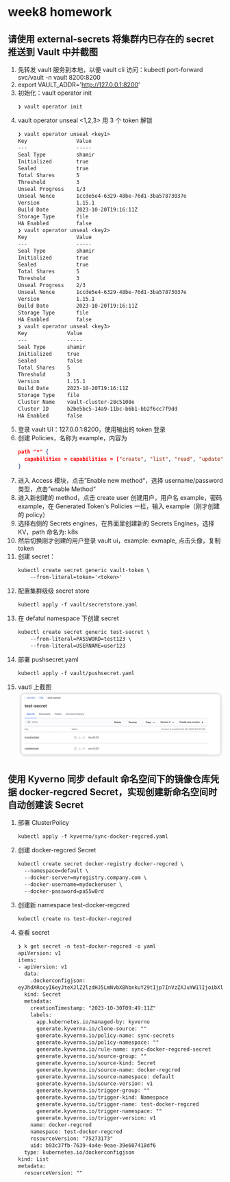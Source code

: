 # week8 homework
## 请使用 external-secrets 将集群内已存在的 secret 推送到 Vault 中并截图
1. 先转发 vault 服务到本地，以便 vault cli 访问：kubectl port-forward svc/vault -n vault 8200:8200
1. export VAULT_ADDR='http://127.0.0.1:8200'
1. 初始化：vault operator init
   ```shell
   ❯ vault operator init
   ```
1. vault operator unseal <1,2,3> 用 3 个 token 解锁
    ```shell
    ❯ vault operator unseal <key1>
    Key                Value
    ---                -----
    Seal Type          shamir
    Initialized        true
    Sealed             true
    Total Shares       5
    Threshold          3
    Unseal Progress    1/3
    Unseal Nonce       1ccde5e4-6329-48be-76d1-3ba57873037e
    Version            1.15.1
    Build Date         2023-10-20T19:16:11Z
    Storage Type       file
    HA Enabled         false
    ❯ vault operator unseal <key2>
    Key                Value
    ---                -----
    Seal Type          shamir
    Initialized        true
    Sealed             true
    Total Shares       5
    Threshold          3
    Unseal Progress    2/3
    Unseal Nonce       1ccde5e4-6329-48be-76d1-3ba57873037e
    Version            1.15.1
    Build Date         2023-10-20T19:16:11Z
    Storage Type       file
    HA Enabled         false
    ❯ vault operator unseal <key3>
    Key             Value
    ---             -----
    Seal Type       shamir
    Initialized     true
    Sealed          false
    Total Shares    5
    Threshold       3
    Version         1.15.1
    Build Date      2023-10-20T19:16:11Z
    Storage Type    file
    Cluster Name    vault-cluster-28c5108e
    Cluster ID      b2be5bc5-14a9-11bc-b6b1-bb2f6cc7f9dd
    HA Enabled      false
    ```
2. 登录 vault UI：127.0.0.1:8200，使用输出的 token 登录
3. 创建 Policies，名称为 example，内容为
    ```json
    path "*" {
      capabilities = capabilities = ["create", "list", "read", "update"]
    }
    ```
4. 进入 Access 模块，点击”Enable new method“，选择 username/password 类型，点击”enable Method“
5. 进入新创建的 method，点击 create user 创建用户，用户名 example，密码 example，在 Generated Token's Policies 一栏，输入 example（刚才创建的 policy）
6. 选择右侧的 Secrets engines，在界面里创建新的 Secrets Engines，选择 KV，path 命名为: k8s
7. 然后切换刚才创建的用户登录 vault ui，example: exmaple, 点击头像，复制 token
8. 创建 secret：
    ```shell
    kubectl create secret generic vault-token \ 
        --from-literal=token='<token>'
    ```
9. 配置集群级级 secret store
    ```shell
    kubectl apply -f vault/secretstore.yaml 
    ```
10. 在 defatul namespace 下创建 secret
    ```shell
    kubectl create secret generic test-secret \
        --from-literal=PASSWORD=test123 \
        --from-literal=USERNAME=user123
    ```
11. 部署 pushsecret.yaml
    ```shell
    kubectl apply -f vault/pushsecret.yaml
    ```
12. vautl 上截图
![](assets/16986566527368.jpg)

##  使用 Kyverno 同步 default 命名空间下的镜像仓库凭据 docker-regcred Secret，实现创建新命名空间时自动创建该 Secret
1. 部署 ClusterPolicy 
    ```shell
    kubectl apply -f kyverno/sync-docker-regcred.yaml
    ```
1. 创建 docker-regcred Secret
    ```shell
    kubectl create secret docker-registry docker-regcred \
      --namespace=default \
      --docker-server=myregistry.company.com \
      --docker-username=mydockeruser \
      --docker-password=pa55w0rd
    ```
1. 创建新 namespace test-docker-regcred
    ```shell
    kubectl create ns test-docker-regcred
    ```
1. 查看 secret
    ```shell
    ❯ k get secret -n test-docker-regcred -o yaml
    apiVersion: v1
    items:
    - apiVersion: v1
      data:
        .dockerconfigjson: eyJhdXRocyI6eyJteXJlZ2lzdHJ5LmNvbXBhbnkuY29tIjp7InVzZXJuYW1lIjoibXlkb2NrZXJ1c2VyIiwicGFzc3dvcmQiOiJwYTU1dzByZCIsImF1dGgiOiJiWGxrYjJOclpYSjFjMlZ5T25CaE5UVjNNSEprIn19fQ==
      kind: Secret
      metadata:
        creationTimestamp: "2023-10-30T09:49:11Z"
        labels:
          app.kubernetes.io/managed-by: kyverno
          generate.kyverno.io/clone-source: ""
          generate.kyverno.io/policy-name: sync-secrets
          generate.kyverno.io/policy-namespace: ""
          generate.kyverno.io/rule-name: sync-docker-regcred-secret
          generate.kyverno.io/source-group: ""
          generate.kyverno.io/source-kind: Secret
          generate.kyverno.io/source-name: docker-regcred
          generate.kyverno.io/source-namespace: default
          generate.kyverno.io/source-version: v1
          generate.kyverno.io/trigger-group: ""
          generate.kyverno.io/trigger-kind: Namespace
          generate.kyverno.io/trigger-name: test-docker-regcred
          generate.kyverno.io/trigger-namespace: ""
          generate.kyverno.io/trigger-version: v1
        name: docker-regcred
        namespace: test-docker-regcred
        resourceVersion: "75273173"
        uid: b93c37fb-7639-4a4e-9eae-39e607418df6
      type: kubernetes.io/dockerconfigjson
    kind: List
    metadata:
      resourceVersion: ""
    ```